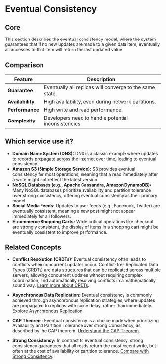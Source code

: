 # Eventual Consistency

## Core

This section describes the eventual consistency model, where the system guarantees that if no new updates are made to a given data item, eventually all accesses to that item will return the last updated value.

## Comparison

| Feature | Description |
|---|---|
| **Guarantee** | Eventually all replicas will converge to the same state. |
| **Availability** | High availability, even during network partitions. |
| **Performance** | High write and read performance. |
| **Complexity** | Developers need to handle potential inconsistencies. |

## Which service use it?

-   **Domain Name System (DNS):** DNS is a classic example where updates to records propagate across the internet over time, leading to eventual consistency.
-   **Amazon S3 (Simple Storage Service):** S3 provides eventual consistency for most operations, meaning that a read immediately after a write might not reflect the latest version.
-   **NoSQL Databases (e.g., Apache Cassandra, Amazon DynamoDB):** Many NoSQL databases prioritize availability and partition tolerance over strong consistency, offering eventual consistency as their primary model.
-   **Social Media Feeds:** Updates to user feeds (e.g., Facebook, Twitter) are eventually consistent, meaning a new post might not appear immediately for all followers.
-   **E-commerce Shopping Carts:** While critical operations like checkout are strongly consistent, the display of items in a shopping cart might be eventually consistent to improve performance.

## Related Concepts

-   **Conflict Resolution (CRDTs):** Eventual consistency often leads to conflicts when concurrent updates occur. Conflict-free Replicated Data Types (CRDTs) are data structures that can be replicated across multiple servers, allowing concurrent updates without requiring complex coordination, and automatically resolving conflicts in a mathematically sound way. [Learn more about CRDTs](../conflict-resolution/crdts/README.md).

-   **Asynchronous Data Replication:** Eventual consistency is commonly achieved through asynchronous replication strategies, where updates are propagated to replicas with some delay, rather than immediately. [Explore Asynchronous Replication](../../data-replication/async/README.md).

-   **CAP Theorem:** Eventual consistency is a choice made when prioritizing Availability and Partition Tolerance over strong Consistency, as described by the CAP theorem. [Understand the CAP Theorem](../../system-mode/cap-tradeoff-tunable/README.md).

-   **Strong Consistency:** In contrast to eventual consistency, strong consistency guarantees that all reads return the most recent write, but often at the cost of availability or partition tolerance. [Compare with Strong Consistency](../strong-consistency/README.md).
